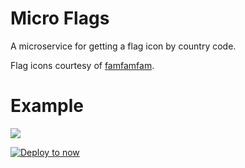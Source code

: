 # Micro Flags
A microservice for getting a flag icon by country code.

Flag icons courtesy of [famfamfam](http://www.famfamfam.com/lab/icons/flags/).

# Example
![](http://hu.md/6Wde/dzFOZXLX.gif)

[![Deploy to now](https://deploy.now.sh/static/button.svg)](https://deploy.now.sh/?repo=https://github.com/hugomd/micro-flags)
